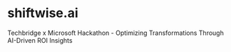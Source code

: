 # shiftwise.ai
Techbridge x Microsoft Hackathon - Optimizing Transformations Through AI-Driven ROI Insights
